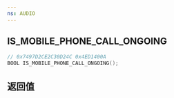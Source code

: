 ```yaml
---
ns: AUDIO
---
```

## IS_MOBILE_PHONE_CALL_ONGOING

```c
// 0x7497D2CE2C30D24C 0x4ED1400A
BOOL IS_MOBILE_PHONE_CALL_ONGOING();
```


## 返回值

